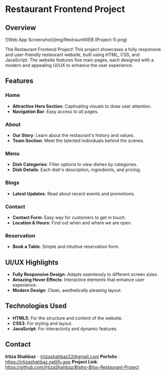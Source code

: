 # Restaurant Frontend Project
## Overview

![Web App Screenshot](img/RestrauntWEB (Project-1).png)

The Restaurant Frontend Project! This project showcases a fully responsive and user-friendly restaurant website, built using HTML, CSS, and JavaScript. The website features five main pages, each designed with a modern and appealing UI/UX to enhance the user experience.

## Features

### Home
- **Attractive Hero Section**: Captivating visuals to draw user attention.
- **Navigation Bar**: Easy access to all pages.

### About
- **Our Story**: Learn about the restaurant's history and values.
- **Team Section**: Meet the talented individuals behind the scenes.

### Menu
- **Dish Categories**: Filter options to view dishes by categories.
- **Dish Details**: Each dish's description, ingredients, and pricing.

### Blogs
- **Latest Updates**: Read about recent events and promotions.

### Contact
- **Contact Form**: Easy way for customers to get in touch.
- **Location & Hours**: Find out when and where we are open.

### Reservation
- **Book a Table**: Simple and intuitive reservation form.

## UI/UX Highlights
- **Fully Responsive Design**: Adapts seamlessly to different screen sizes.
- **Amazing Hover Effects**: Interactive elements that enhance user experience.
- **Modern Design**: Clean, aesthetically pleasing layout.

## Technologies Used
- **HTML5**: For the structure and content of the website.
- **CSS3**: For styling and layout.
- **JavaScript**: For interactivity and dynamic features.

## Contact
**Irtiza Shahbaz** - irtizashahbaz22@gmail.com
**Porfolio** : https://irtizashahbaz.netlify.app
**Project Link**: https://github.com/IrtizaShahbaz/Bistro-Bliss-Restaurant-Project
